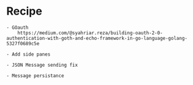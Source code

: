 # Recipe

    - GOauth
        https://medium.com/@syahriar.reza/building-oauth-2-0-authentication-with-goth-and-echo-framework-in-go-language-golang-5327f0689c5e

    - Add side panes

    - JSON Message sending fix

    - Message persistance

